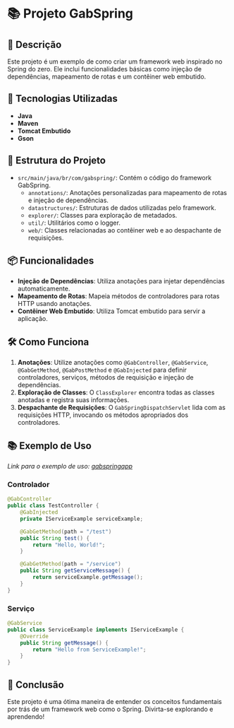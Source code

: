 # 📚 Projeto GabSpring

## 📝 Descrição
Este projeto é um exemplo de como criar um framework web inspirado no Spring do zero. Ele inclui funcionalidades básicas como injeção de dependências, mapeamento de rotas e um contêiner web embutido.

## 🚀 Tecnologias Utilizadas
- **Java**
- **Maven**
- **Tomcat Embutido**
- **Gson**

## 📂 Estrutura do Projeto
- `src/main/java/br/com/gabspring/`: Contém o código do framework GabSpring.
    - `annotations/`: Anotações personalizadas para mapeamento de rotas e injeção de dependências.
    - `datastructures/`: Estruturas de dados utilizadas pelo framework.
    - `explorer/`: Classes para exploração de metadados.
    - `util/`: Utilitários como o logger.
    - `web/`: Classes relacionadas ao contêiner web e ao despachante de requisições.

## 📦 Funcionalidades
- **Injeção de Dependências**: Utiliza anotações para injetar dependências automaticamente.
- **Mapeamento de Rotas**: Mapeia métodos de controladores para rotas HTTP usando anotações.
- **Contêiner Web Embutido**: Utiliza Tomcat embutido para servir a aplicação.

## 🛠️ Como Funciona
1. **Anotações**: Utilize anotações como `@GabController`, `@GabService`, `@GabGetMethod`, `@GabPostMethod` e `@GabInjected` para definir controladores, serviços, métodos de requisição e injeção de dependências.
2. **Exploração de Classes**: O `ClassExplorer` encontra todas as classes anotadas e registra suas informações.
3. **Despachante de Requisições**: O `GabSpringDispatchServlet` lida com as requisições HTTP, invocando os métodos apropriados dos controladores.

## 📚 Exemplo de Uso

_Link para o exemplo de uso: [gabspringapp](https://github.com/devkamaji/gabspringapp)_

### Controlador
```java
@GabController
public class TestController {
    @GabInjected
    private IServiceExample serviceExample;

    @GabGetMethod(path = "/test")
    public String test() {
        return "Hello, World!";
    }

    @GabGetMethod(path = "/service")
    public String getServiceMessage() {
        return serviceExample.getMessage();
    }
}
```

### Serviço
```java
@GabService
public class ServiceExample implements IServiceExample {
    @Override
    public String getMessage() {
        return "Hello from ServiceExample!";
    }
}
```

## 🎉 Conclusão
Este projeto é uma ótima maneira de entender os conceitos fundamentais por trás de um framework web como o Spring. Divirta-se explorando e aprendendo!